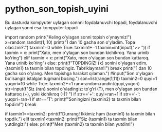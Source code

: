 # python_son_topish_uyini
Bu dasturda kompyuter uylagan sonnni foydalanuvchi topadi,
foydalanuvchi uylagan sonni esa kompyuter topadi

import random
print("Keling o'ylagan sonni topish o'ynaymiz!")
x=random.randint(1, 10)
print("1 dan 10 gacha son o'yladim. Topa olasizmi?:")
taxmin1=0
while True:
    taxmin1+=1
    taxmin=int(input(">>  "))
    if taxmin > x:
        print("Xato, men o'ylagan son bundan kichikroq. Yana urinib ko'ring")
    elif taxmin < x:
        print("Xato, men o'ylagan son bundan kattaroq. Yana urinib ko'ring")
    else:
        print(f"TOPDINGIZ! {x} sonini o'ylagan edim. {taxmin1} ta taxmin bilan topdingiz. Tabriklayman!!")
        break
print("1 dan 10 gacha son o'ylang. Men topishga harakat qilaman.")
#input("Son o'ylagan bo'lsangiz istalgan tugmani bosing.")
son=list(range(1,11))
taxmin2=0
quyi=1
yuqori=10
while True:
    taxmin2+=1
    ran=random.randint(quyi,yuqori)
    str=input(f"Siz {ran} sonini o'yladingiz: to'g'ri (T), men o'ylagan son bundan kattaroq (+), yoki kichikroq (-)?   ")
    if str=='+':
        quyi=ran+1
    if str=='-':
        yuqori=ran-1
    if str=='T':
        print(f"Soningizni {taxmin2} ta taxmin bilan topdim!")
        break

if taxmin1==taxmin2:
    print(f"Durrang! Ikkimiz ham {taxmin1} ta taxmin bilan topdik.")
elif taxmin1<taxmin2:
    print(f"Siz {taxmin1} ta taxmin bilan yutdingiz!")
else:
    print(f"Men {taxmin2} ta taxmin bilan yutdim!")
